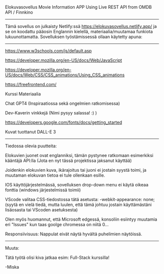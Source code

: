 Elokuvasovellus
Movie Information APP Using Live REST API from OMDB API / Finnkino

---

Tämä sovellus on julkaisty Netlify:ssä https://elokuvasovellus.netlify.app/ ja se on koodattu pääosin Englannin kielellä, materiaalia/muutamaa funkiota lukuunottamatta.
Sovelluksen työstämissessä ollaan käytetty apuna:

---

https://www.w3schools.com/js/default.asp

https://developer.mozilla.org/en-US/docs/Web/JavaScript

https://developer.mozilla.org/en-US/docs/Web/CSS/CSS_animations/Using_CSS_animations

https://freefrontend.com/

Kurssi Materiaalia

Chat GPT4 (Inspiraatiossa sekä ongelmien ratkomisessa)

Dev-Kaverin vinkkejä (Nimi pysyy salassa! :) )

https://developers.google.com/fonts/docs/getting_started

Kuvat tuottanut DALL-E 3

---

Tiedossa olevia puutteita:

Elokuvien juonet ovat englanniksi, tämän pystynee ratkomaan esimerkiksi kääntäjä API:lla (Jota en nyt tässä projektissa jaksanut käyttää)

Joidenkin elokuvien kuva, ikärajoitus tai juoni ei jostain syystä toimi, ja muutaman elokuvan tietoa ei tule ollenkaan esille.

IOS käyttöjärjestelmässä, sovelluksen drop-down menu ei käytä oikeaa fonttia (windows järjestelmissä toimii)

VScode valitaa CSS-tiedostossa tätä asetusta: -webkit-appearance: none; (syytä en vielä tiedä, mutta luulen, että tämä johtuu jostain käyttämästäni lisäosasta tai VScoden asetuksesta)

Olen myös huomannut, että Microsoft edgessä, konsoliin esiintyy muutamia eri "Issues" kun taas goolge chromessa on niitä 0...

Responsiivisuus: Nappulat eivät näytä hyvältä puhelimien näytöissä.

---

Muuta:

Tätä työtä olisi kiva jatkaa esim: Full-Stack kurssilla!

-Miska
